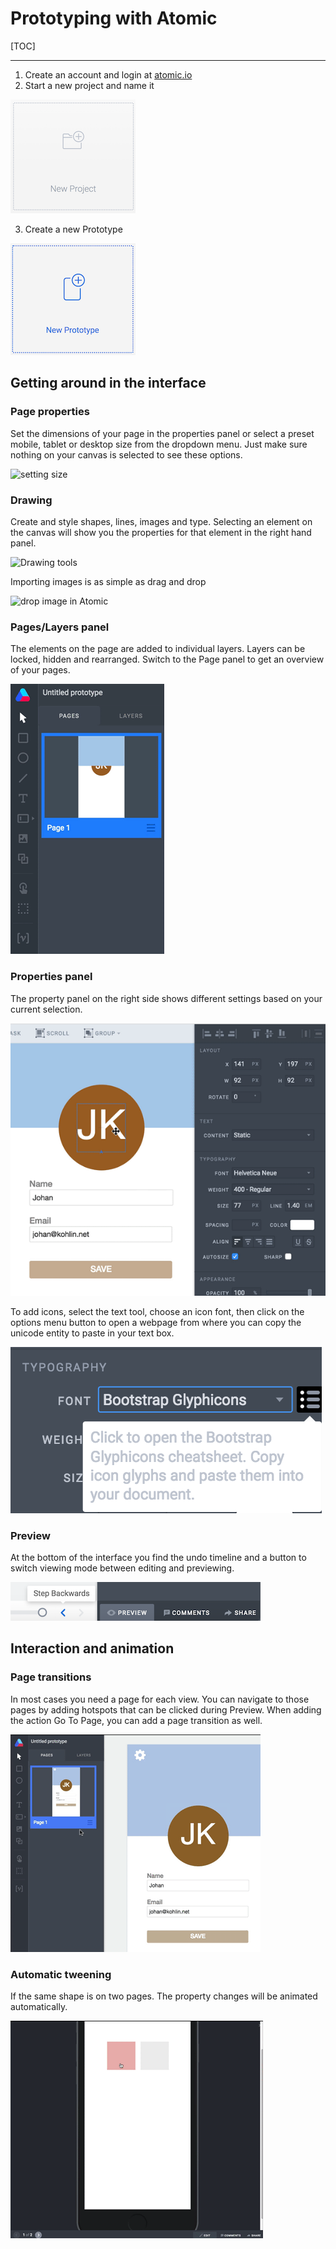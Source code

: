 # Prototyping with Atomic 

[TOC]

------


1. Create an account and login at [atomic.io](atomic.io) 
2. Start a new project and name it

![new_project](images/new_project.png)

3. Create a new Prototype

![new_proto](images/new_proto.png)

## Getting around in the interface

### Page properties
Set the dimensions of your page in the properties panel or select a preset mobile, tablet or desktop size from the dropdown menu. Just make sure nothing on your canvas is selected to see these options. 

![setting size](https://s3.amazonaws.com/uploads.intercomcdn.com/i/o/13213526/092667ca12a4519cc905a608/Replace_image_Copy_2.jpg)

### Drawing

Create and style shapes, lines, images and type. Selecting an element on the canvas will show you the properties for that element in the right hand panel. 

![Drawing tools](https://uploads.intercomcdn.com/i/o/14605805/3e6fffd2f9bb56a0ccdc6c93/Drawing+tools.jpg)

Importing images is as simple as drag and drop

![drop image in Atomic](https://s3.amazonaws.com/uploads.intercomcdn.com/i/o/13213566/b3e6a277c6d5e8ce7ed4f2cb/drag-n-drop3.gif)

### Pages/Layers panel
The elements on the page are added to individual layers. Layers can be locked, hidden and rearranged.  Switch to the Page panel to get an overview of your pages.

![pages_layers](images/pages_layers.gif)

### Properties panel
The property panel on the right side shows different settings based on your current selection. 

![properties](images/properties.gif)

To add icons, select the text tool, choose an icon font, then click on the options menu button to open a webpage from where you can copy the unicode entity to paste in your text box.

![icons](images/icons.png)

### Preview
At the bottom of the interface you find the undo timeline and a button to switch viewing mode between editing and previewing. 

![preview](images/preview.png)



## Interaction and animation

### Page transitions

In most cases you need a page for each view. You can navigate to those pages by adding hotspots that can be clicked during Preview. When adding the action Go To Page, you can add a page transition as well.

![hotspots_transitions](images/hotspots_transitions.gif)

### Automatic tweening

If the same shape is on two pages. The property changes will be animated automatically.

![tweening](images/tweening.gif)

